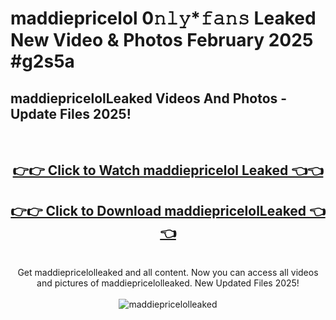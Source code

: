 # maddiepricelol 0𝚗𝚕𝚢*𝚏𝚊𝚗𝚜 Leaked New Video & Photos February 2025 #g2s5a

<h2>maddiepricelolLeaked Videos And Photos - Update Files 2025!</h2>
<br>
<div align="center">
<h2><a href="https://mediaupload.pro?title=maddiepricelol&ref=11F" rel="nofollow">👉👉 Click to Watch maddiepricelol Leaked 👈👈</a></h2>
<h2><a href="https://mediaupload.pro?title=maddiepricelol&ref=11F" rel="nofollow">👉👉 Click to Download maddiepricelolLeaked 👈👈</a></h2>
<br>
Get maddiepricelolleaked and all content. Now you can access all videos and pictures of maddiepricelolleaked. New Updated Files 2025!
<br>
<br>
<a href="https://mediaupload.pro?title=maddiepricelol&ref=11F" rel="nofollow" data-target="animated-image.originalLink"><img src="https://i.ibb.co/Gkj2r4b/banner.png" alt="maddiepricelolleaked" style="max-width: 100%; display: inline-block;" data-target="animated-image.originalImage"></a>
</div>
<br>

